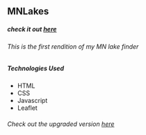 ## MNLakes
##### check it out [here](http://lakes-f76ce.firebaseapp.com/)

###### This is the first rendition of my MN lake finder
##### Technologies Used
- HTML
- CSS
- Javascript
- Leaflet

###### Check out the upgraded version [here](https://github.com/moT01/fishFinder)
